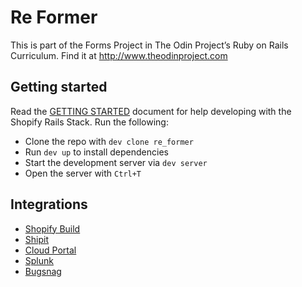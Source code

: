 # Re Former

This is part of the Forms Project in The Odin Project’s Ruby on Rails Curriculum. Find it at http://www.theodinproject.com

## Getting started

Read the [GETTING STARTED](GETTING_STARTED.md) document for help developing with the Shopify Rails Stack. Run the following:

- Clone the repo with `dev clone re_former`
- Run `dev up` to install dependencies
- Start the development server via `dev server`
- Open the server with `Ctrl+T`

## Integrations

- [Shopify Build](https://buildkite.com/shopify/re_former)
- [Shipit](https://shipit.shopify.io/shopify/re_former/production)
- [Cloud Portal](https://cloud-portal-tier2.shopifycloud.com/namespaces/re_former-production/workloads)
- [Splunk](https://logs.shopify.io/en-US/app/search/search?q=search%20application%3D%22re_former-production%22)
- [Bugsnag](https://app.bugsnag.com/shopify/re_former/errors)
